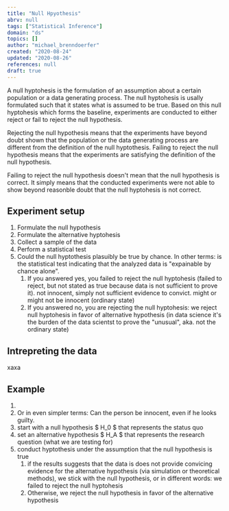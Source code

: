 ```yaml
---
title: "Null Hpyothesis"
abrv: null
tags: ["Statistical Inference"]
domain: "ds"
topics: []
author: "michael_brenndoerfer"
created: "2020-08-24"
updated: "2020-08-26"
references: null
draft: true
---
```


A null hyptohesis is the formulation of an assumption about a certain population or a data generating process. The null hyptohesis is usally formulated such that it states what is assumed to be true. Based on this null hyptohesis which forms the baseline, experiments are conducted to either reject or fail to reject the null hypothesis.

Rejecting the null hypothesis means that the experiments have beyond doubt shown that the population or the data generating process are different from the definition of the null hyptothesis. Failing to reject the null hypothesis means that the experiments are satisfying the definition of the null hypothesis.

Failing to reject the null hypothesis doesn't mean that the null hypothesis is correct. It simply means that the conducted experiments were not able to show beyond reasonble doubt that the null hyptohesis is not correct.

## Experiment setup

1. Formulate the null hypothesis
2. Formulate the alternative hyptohesis
3. Collect a sample of the data
4. Perform a statistical test
5. Could the null hyptothesis plasuibly be true by chance. In other terms: is the statistical test indicating that the analyzed data is "expainable by chance alone".
   1. If you answered yes, you failed to reject the null hyptohesis (failed to reject, but not stated as true because data is not sufficient to prove it). not innocent, simply not sufficient evidence to convict. might or might not be innocent (ordinary state)
   2. If you answered no, you are rejecting the null hyptohesis: we reject null hyptohesis in favor of alternative hypothesis (in data science it's the burden of the data scientst to prove the "unusual", aka. not the ordinary state)

## Intrepreting the data

xaxa

## Example

1.
2. Or in even simpler terms: Can the person be innocent, even if he looks guilty.
3. start with a null hypothesis $ H_0 $ that represents the status quo
4. set an alternative hypothesis $ H_A $ that represents the research question (what we are testing for)
5. conduct hyptothesis under the assumption that the null hypothesis is true
   1. if the results suggests that the data is does not provide convicing evidence for the alternative hypothesis (via simulation or theoretical methods), we stick with the null hypothesis, or in different words: we failed to reject the null hyptohesis
   2. Otherwise, we reject the null hypothesis in favor of the alternative hypothesis
